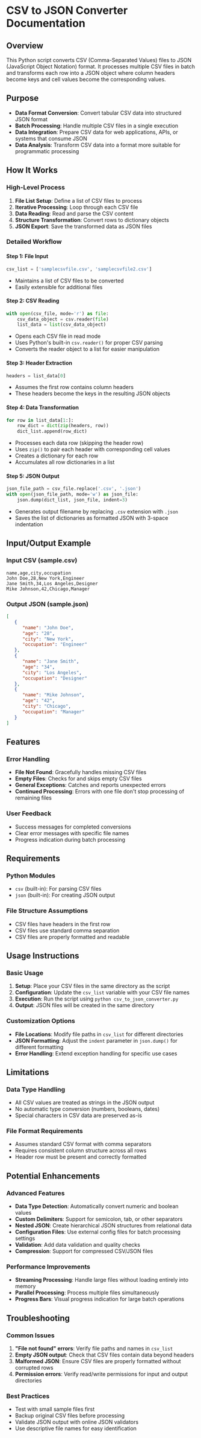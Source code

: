 # CSV to JSON Converter Documentation

## Overview
This Python script converts CSV (Comma-Separated Values) files to JSON (JavaScript Object Notation) format. It processes multiple CSV files in batch and transforms each row into a JSON object where column headers become keys and cell values become the corresponding values.

## Purpose
- **Data Format Conversion**: Convert tabular CSV data into structured JSON format
- **Batch Processing**: Handle multiple CSV files in a single execution
- **Data Integration**: Prepare CSV data for web applications, APIs, or systems that consume JSON
- **Data Analysis**: Transform CSV data into a format more suitable for programmatic processing

## How It Works

### High-Level Process
1. **File List Setup**: Define a list of CSV files to process
2. **Iterative Processing**: Loop through each CSV file
3. **Data Reading**: Read and parse the CSV content
4. **Structure Transformation**: Convert rows to dictionary objects
5. **JSON Export**: Save the transformed data as JSON files

### Detailed Workflow

#### Step 1: File Input
```python
csv_list = ['samplecsvfile.csv', 'samplecsvfile2.csv']
```
- Maintains a list of CSV files to be converted
- Easily extensible for additional files

#### Step 2: CSV Reading
```python
with open(csv_file, mode='r') as file:
    csv_data_object = csv.reader(file)
    list_data = list(csv_data_object)
```
- Opens each CSV file in read mode
- Uses Python's built-in `csv.reader()` for proper CSV parsing
- Converts the reader object to a list for easier manipulation

#### Step 3: Header Extraction
```python
headers = list_data[0]
```
- Assumes the first row contains column headers
- These headers become the keys in the resulting JSON objects

#### Step 4: Data Transformation
```python
for row in list_data[1:]:
    row_dict = dict(zip(headers, row))
    dict_list.append(row_dict)
```
- Processes each data row (skipping the header row)
- Uses `zip()` to pair each header with corresponding cell values
- Creates a dictionary for each row
- Accumulates all row dictionaries in a list

#### Step 5: JSON Output
```python
json_file_path = csv_file.replace('.csv', '.json')
with open(json_file_path, mode='w') as json_file:
    json.dump(dict_list, json_file, indent=3)
```
- Generates output filename by replacing `.csv` extension with `.json`
- Saves the list of dictionaries as formatted JSON with 3-space indentation

## Input/Output Example

### Input CSV (sample.csv)
```csv
name,age,city,occupation
John Doe,28,New York,Engineer
Jane Smith,34,Los Angeles,Designer
Mike Johnson,42,Chicago,Manager
```

### Output JSON (sample.json)
```json
[
   {
      "name": "John Doe",
      "age": "28",
      "city": "New York",
      "occupation": "Engineer"
   },
   {
      "name": "Jane Smith",
      "age": "34",
      "city": "Los Angeles",
      "occupation": "Designer"
   },
   {
      "name": "Mike Johnson",
      "age": "42",
      "city": "Chicago",
      "occupation": "Manager"
   }
]
```

## Features

### Error Handling
- **File Not Found**: Gracefully handles missing CSV files
- **Empty Files**: Checks for and skips empty CSV files
- **General Exceptions**: Catches and reports unexpected errors
- **Continued Processing**: Errors with one file don't stop processing of remaining files

### User Feedback
- Success messages for completed conversions
- Clear error messages with specific file names
- Progress indication during batch processing

## Requirements

### Python Modules
- `csv` (built-in): For parsing CSV files
- `json` (built-in): For creating JSON output

### File Structure Assumptions
- CSV files have headers in the first row
- CSV files use standard comma separation
- CSV files are properly formatted and readable

## Usage Instructions

### Basic Usage
1. **Setup**: Place your CSV files in the same directory as the script
2. **Configuration**: Update the `csv_list` variable with your CSV file names
3. **Execution**: Run the script using `python csv_to_json_converter.py`
4. **Output**: JSON files will be created in the same directory

### Customization Options
- **File Locations**: Modify file paths in `csv_list` for different directories
- **JSON Formatting**: Adjust the `indent` parameter in `json.dump()` for different formatting
- **Error Handling**: Extend exception handling for specific use cases

## Limitations

### Data Type Handling
- All CSV values are treated as strings in the JSON output
- No automatic type conversion (numbers, booleans, dates)
- Special characters in CSV data are preserved as-is

### File Format Requirements
- Assumes standard CSV format with comma separators
- Requires consistent column structure across all rows
- Header row must be present and correctly formatted

## Potential Enhancements

### Advanced Features
- **Data Type Detection**: Automatically convert numeric and boolean values
- **Custom Delimiters**: Support for semicolon, tab, or other separators
- **Nested JSON**: Create hierarchical JSON structures from relational data
- **Configuration Files**: Use external config files for batch processing settings
- **Validation**: Add data validation and quality checks
- **Compression**: Support for compressed CSV/JSON files

### Performance Improvements
- **Streaming Processing**: Handle large files without loading entirely into memory
- **Parallel Processing**: Process multiple files simultaneously
- **Progress Bars**: Visual progress indication for large batch operations

## Troubleshooting

### Common Issues
1. **"File not found" errors**: Verify file paths and names in `csv_list`
2. **Empty JSON output**: Check that CSV files contain data beyond headers
3. **Malformed JSON**: Ensure CSV files are properly formatted without corrupted rows
4. **Permission errors**: Verify read/write permissions for input and output directories

### Best Practices
- Test with small sample files first
- Backup original CSV files before processing
- Validate JSON output with online JSON validators
- Use descriptive file names for easy identification
